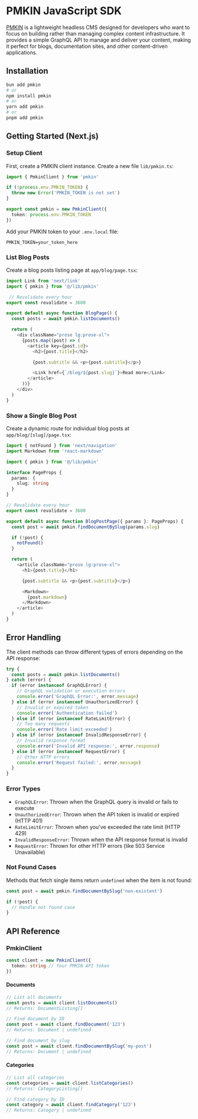 # PMKIN JavaScript SDK

[PMKIN](https://pmkin.io) is a lightweight headless CMS designed for developers
who want to focus on building rather than managing complex content
infrastructure. It provides a simple GraphQL API to manage and deliver your
content, making it perfect for blogs, documentation sites, and other
content-driven applications.

## Installation

```bash
bun add pmkin
# or
npm install pmkin
# or
yarn add pmkin
# or
pnpm add pmkin
```

## Getting Started (Next.js)

### Setup Client

First, create a PMKIN client instance. Create a new file `lib/pmkin.ts`:

```typescript
import { PmkinClient } from 'pmkin'

if (!process.env.PMKIN_TOKEN) {
  throw new Error('PMKIN_TOKEN is not set')
}

export const pmkin = new PmkinClient({
  token: process.env.PMKIN_TOKEN
})
```

Add your PMKIN token to your `.env.local` file:

```
PMKIN_TOKEN=your_token_here
```

### List Blog Posts

Create a blog posts listing page at `app/blog/page.tsx`:

```typescript
import Link from 'next/link'
import { pmkin } from '@/lib/pmkin'

 // Revalidate every hour
export const revalidate = 3600

export default async function BlogPage() {
  const posts = await pmkin.listDocuments()

  return (
    <div className="prose lg:prose-xl">
      {posts.map((post) => (
        <article key={post.id}>
          <h2>{post.title}</h2>

          {post.subtitle && <p>{post.subtitle}</p>}

          <Link href={`/blog/${post.slug}`}>Read more</Link>
        </article>
      ))}
    </div>
  )
}
```

### Show a Single Blog Post

Create a dynamic route for individual blog posts at `app/blog/[slug]/page.tsx`:

```typescript
import { notFound } from 'next/navigation'
import Markdown from 'react-markdown'

import { pmkin } from '@/lib/pmkin'

interface PageProps {
  params: {
    slug: string
  }
}

// Revalidate every hour
export const revalidate = 3600

export default async function BlogPostPage({ params }: PageProps) {
  const post = await pmkin.findDocumentBySlug(params.slug)

  if (!post) {
    notFound()
  }

  return (
    <article className="prose lg:prose-xl">
      <h1>{post.title}</h1>

      {post.subtitle && <p>{post.subtitle}</p>}

      <Markdown>
        {post.markdown}
      </Markdown>
    </article>
  )
}
```

## Error Handling

The client methods can throw different types of errors depending on the API
response:

```typescript
try {
  const posts = await pmkin.listDocuments()
} catch (error) {
  if (error instanceof GraphQLError) {
    // GraphQL validation or execution errors
    console.error('GraphQL Error:', error.message)
  } else if (error instanceof UnauthorizedError) {
    // Invalid or expired token
    console.error('Authentication failed')
  } else if (error instanceof RateLimitError) {
    // Too many requests
    console.error('Rate limit exceeded')
  } else if (error instanceof InvalidResponseError) {
    // Invalid response format
    console.error('Invalid API response:', error.response)
  } else if (error instanceof RequestError) {
    // Other HTTP errors
    console.error('Request failed:', error.message)
  }
}
```

### Error Types

- `GraphQLError`: Thrown when the GraphQL query is invalid or fails to execute
- `UnauthorizedError`: Thrown when the API token is invalid or expired
  (HTTP 401)
- `RateLimitError`: Thrown when you've exceeded the rate limit (HTTP 429)
- `InvalidResponseError`: Thrown when the API response format is invalid
- `RequestError`: Thrown for other HTTP errors (like 503 Service Unavailable)

### Not Found Cases

Methods that fetch single items return `undefined` when the item is not found:

```typescript
const post = await pmkin.findDocumentBySlug('non-existent')

if (!post) {
  // Handle not found case
}
```

## API Reference

### PmkinClient

```typescript
const client = new PmkinClient({
  token: string // Your PMKIN API token
})
```

#### Documents

```typescript
// List all documents
const posts = await client.listDocuments()
// Returns: DocumentListing[]

// Find document by ID
const post = await client.findDocument('123')
// Returns: Document | undefined

// Find document by slug
const post = await client.findDocumentBySlug('my-post')
// Returns: Document | undefined
```

#### Categories

```typescript
// List all categories
const categories = await client.listCategories()
// Returns: CategoryListing[]

// Find category by ID
const category = await client.findCategory('123')
// Returns: Category | undefined
```
